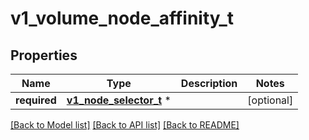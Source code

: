 # v1_volume_node_affinity_t

## Properties
Name | Type | Description | Notes
------------ | ------------- | ------------- | -------------
**required** | [**v1_node_selector_t**](v1_node_selector.md) \* |  | [optional] 

[[Back to Model list]](../README.md#documentation-for-models) [[Back to API list]](../README.md#documentation-for-api-endpoints) [[Back to README]](../README.md)


